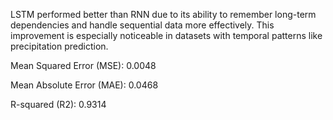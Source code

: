  LSTM performed better than RNN due to its ability to remember long-term dependencies and handle sequential data more effectively. This improvement is especially noticeable in datasets with temporal patterns like precipitation prediction.

Mean Squared Error (MSE): 0.0048

Mean Absolute Error (MAE): 0.0468

R-squared (R2): 0.9314
